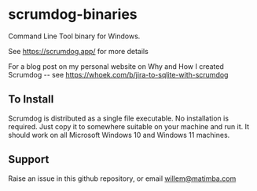 # scrumdog-binaries

Command Line Tool binary for Windows.

See https://scrumdog.app/ for more details

For a blog post on my personal website on Why and How I created Scrumdog -- see https://whoek.com/b/jira-to-sqlite-with-scrumdog

## To Install

Scrumdog is distributed as a single file executable. No installation is required. Just copy it to somewhere suitable on your machine and run it. It should work on all Microsoft Windows 10 and Windows 11 machines.

## Support 

Raise an issue in this github repository, or email willem@matimba.com

